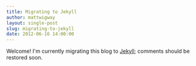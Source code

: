 ```yaml
---
title: Migrating to Jekyll
author: mattwigway
layout: single-post
slug: migrating-to-jekyll
date: 2012-06-16 14:00:00
---
```


Welcome! I'm currently migrating this blog to [Jekyll](https://github.com/mojombo/jekyll/wiki); comments should be restored soon.
